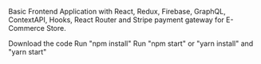 Basic Frontend Application with React, Redux, Firebase, GraphQL, ContextAPI, Hooks, React Router and Stripe payment gateway for E-Commerce Store.

Download the code Run "npm install" Run "npm start" or "yarn install" and "yarn start"

